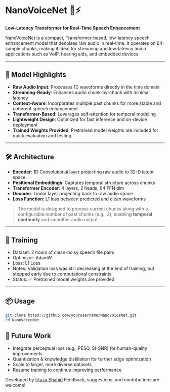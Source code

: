 # NanoVoiceNet 🎤⚡️
**Low-Latency Transformer for Real-Time Speech Enhancement**

NanoVoiceNet is a compact, Transformer-based, low-latency speech enhancement model that denoises raw audio in real-time. It operates on 64-sample chunks, making it ideal for streaming and low-latency audio applications such as VoIP, hearing aids, and embedded devices.

---

## 🧠 Model Highlights

- **Raw Audio Input**: Processes 1D waveforms directly in the time domain
- **Streaming-Ready**: Enhances audio chunk-by-chunk with minimal latency
- **Context-Aware**: Incorporates multiple past chunks for more stable and coherent speech enhancement
- **Transformer-Based**: Leverages self-attention for temporal modeling
- **Lightweight Design**: Optimized for fast inference and on-device deployment
- **Trained Weights Provided**: Pretrained model weights are included for quick evaluation and testing


---

## 🛠️ Architecture

- **Encoder**: 1D Convolutional layer projecting raw audio to 32-D latent space
- **Positional Embeddings**: Captures temporal structure across chunks
- **Transformer Encoder**: 4 layers, 2 heads, 64 FFN dim
- **Decoder**: Linear layer projecting back to raw audio space
- **Loss Function**: L1 loss between predicted and clean waveforms

> The model is designed to process current chunks along with a configurable number of past chunks (e.g., 2), enabling **temporal continuity** and smoother audio output.
---

## 🚀 Training

- Dataset: 2 hours of clean-noisy speech file pairs
- Optimizer: AdamW
- Loss: L1 Loss
- Notes: Validation loss was still decreasing at the end of training, but stopped early due to computational constraints
- Status: ✅ Pretrained model weights are provided
---

## 📦 Usage

```bash
git clone https://github.com/yourusername/NanoVoiceNet.git
cd NanoVoiceNet
```

## 🔭 Future Work
- Integrate perceptual loss (e.g., PESQ, SI-SNR) for human-quality improvements
- Quantization & knowledge distillation for further edge optimization
- Scale to larger, more diverse datasets
- Resume training to continue improving performance

Developed by [Irtaza Shahid](www.cs.umd.edu/~irtaza/)
Feedback, suggestions, and contributions are welcome!
